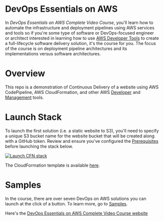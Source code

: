 # DevOps Essentials on AWS
In *DevOps Essentials on AWS Complete Video Course*, you'll learn how to automate the infrastructure and deployment pipelines using AWS services and tools so if you're some type of software or DevOps-focused engineer or architect interested in learning how to use [AWS Developer Tools](https://aws.amazon.com/products/developer-tools/) to create a full-lifecycle software delivery solution, it's the course for you. The focus of the course is on deployment pipeline architectures and its implementations versus software architectures.

# Overview
This repo is a demonstration of Continuous Delivery of a website using AWS CodePipeline, AWS CloudFormation, and other AWS [Developer](https://aws.amazon.com/products/developer-tools/) and [Management](https://aws.amazon.com/products/management/) tools. 

# Launch Stack
To launch the first solution (i.e. a static website to S3), you'll need to specify a unique S3 bucket name for the website bucket that will be created along with a GitHub token. Review and ensure you've configured the [Prerequisites](http://www.devopsessentialsaws.com/) before launching the stack below.

[![Launch CFN stack](https://s3.amazonaws.com/www.devopsessentialsaws.com/img/deploy-to-aws.png)](https://console.aws.amazon.com/cloudformation/home?region=us-east-1#cstack=sn%7Edevops-essentials-static%7Cturl%7Ehttps://s3.amazonaws.com/www.devopsessentialsaws.com/samples/static/pipeline.yml) 

The CloudFormation template is available [here](https://s3.amazonaws.com/www.devopsessentialsaws.com/samples/static/pipeline.yml).

# Samples
In the course, there are over seven DevOps on AWS solutions you can launch at the click of a button. To learn more, go to [Samples](https://github.com/stelligent/devops-essentials/tree/master/samples). 

Here's the [DevOps Essentials on AWS Complete Video Course website](http://www.devopsessentialsaws.com/)
